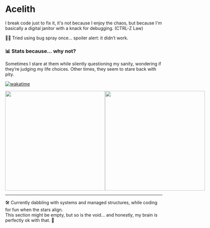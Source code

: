# Acelith

I break code just to fix it, it's not because I enjoy the chaos, but because I'm basically a digital janitor with a knack for debugging. (CTRL-Z Law)

🐛💥 Tried using bug spray once... spoiler alert: it didn’t work. 

### 📊 Stats because... why not?
Sometimes I stare at them while silently questioning my sanity, wondering if they’re judging my life choices. Other times, they seem to stare back with pity.

[![wakatime](https://wakatime.com/badge/user/17828029-daff-4a38-bd4f-d50e3d514f08.svg)](https://wakatime.com/@17828029-daff-4a38-bd4f-d50e3d514f08)

<div style="display: flex; justify-content: space-around;">
  <img src="https://wakatime.com/share/@Acelith/21cdeb77-af1d-4219-ba5a-f0fb0602922a.png" style="width: 20rem;" />
  <img src="https://wakatime.com/share/@Acelith/65158289-e433-443c-9e6e-783cbe6f50cd.png" style="width: 20rem;" />
</div>

<hr>

🛠️ Currently dabbling with systems and managed structures, while coding for fun when the stars align.  
This section might be empty, but so is the void... and honestly, my brain is perfectly ok with that. 🌌
